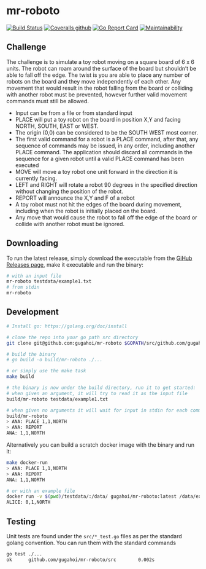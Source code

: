 # mr-roboto

[![Build Status](https://travis-ci.org/gugahoi/mr-roboto.svg?branch=master)](https://travis-ci.org/gugahoi/mr-roboto)
[![Coveralls github](https://img.shields.io/coveralls/github/gugahoi/mr-roboto.svg)](https://coveralls.io/github/gugahoi/mr-roboto?branch=master)
[![Go Report Card](https://goreportcard.com/badge/github.com/gugahoi/mr-roboto)](https://goreportcard.com/report/github.com/gugahoi/mr-roboto)
[![Maintainability](https://api.codeclimate.com/v1/badges/5b997906d998fa9d104e/maintainability)](https://codeclimate.com/github/gugahoi/mr-roboto/maintainability)

## Challenge

The challenge is to simulate a toy robot moving on a square board of 6 x 6 units. The robot can roam
around the surface of the board but shouldn’t be able to fall off the edge. The twist is you are able to place
any number of robots on the board and they move independently of each other. Any movement that would
result in the robot falling from the board or colliding with another robot must be prevented, however further
valid movement commands must still be allowed.

* Input can be from a file or from standard input
* PLACE will put a toy robot on the board in position X,Y and facing NORTH, SOUTH, EAST or WEST.
* The origin (0,0) can be considered to be the SOUTH WEST most corner.
* The first valid command for a robot is a PLACE command, after that, any sequence of commands may be issued, in any order, including another PLACE command. The application should discard all commands in the sequence for a given robot until a valid PLACE command has been executed
* MOVE will move a toy robot one unit forward in the direction it is currently facing.
* LEFT and RIGHT will rotate a robot 90 degrees in the specified direction without changing the position of the robot.
* REPORT will announce the X,Y and F of a robot
* A toy robot must not hit the edges of the board during movement, including when the robot is initially placed on the board.
* Any move that would cause the robot to fall off the edge of the board or collide with another robot must be ignored.

## Downloading

To run the latest release, simply download the executable from the [GiHub Releases page](https://github.com/gugahoi/mr-roboto/releases/latest), make it executable and run the binary:

```bash
# with an input file
mr-roboto testdata/example1.txt
# from stdin
mr-roboto
```

## Development

```bash
# Install go: https://golang.org/doc/install

# clone the repo into your go path src directory
git clone git@github.com:gugahoi/mr-roboto $GOPATH/src/github.com/gugahoi/mr-roboto

# build the binary
# go build -o build/mr-roboto ./...

# or simply use the make task
make build

# the binary is now under the build directory, run it to get started:
# when given an argument, it will try to read it as the input file
build/mr-roboto testdata/example1.txt

# when given no arguments it will wait for input in stdin for each command
build/mr-roboto
> ANA: PLACE 1,1,NORTH
> ANA: REPORT
ANA: 1,1,NORTH
```

Alternatively you can build a scratch docker image with the binary and run it:

```bash
make docker-run
> ANA: PLACE 1,1,NORTH
> ANA: REPORT
ANA: 1,1,NORTH

# or with an example file
docker run -v $(pwd)/testdata/:/data/ gugahoi/mr-roboto:latest /data/example1.txt
ALICE: 0,1,NORTH
```

## Testing

Unit tests are found under the `src/*_test.go` files as per the standard golang convention.
You can run them with the standard commands

```bash
go test ./...
ok      github.com/gugahoi/mr-roboto/src        0.002s
```
